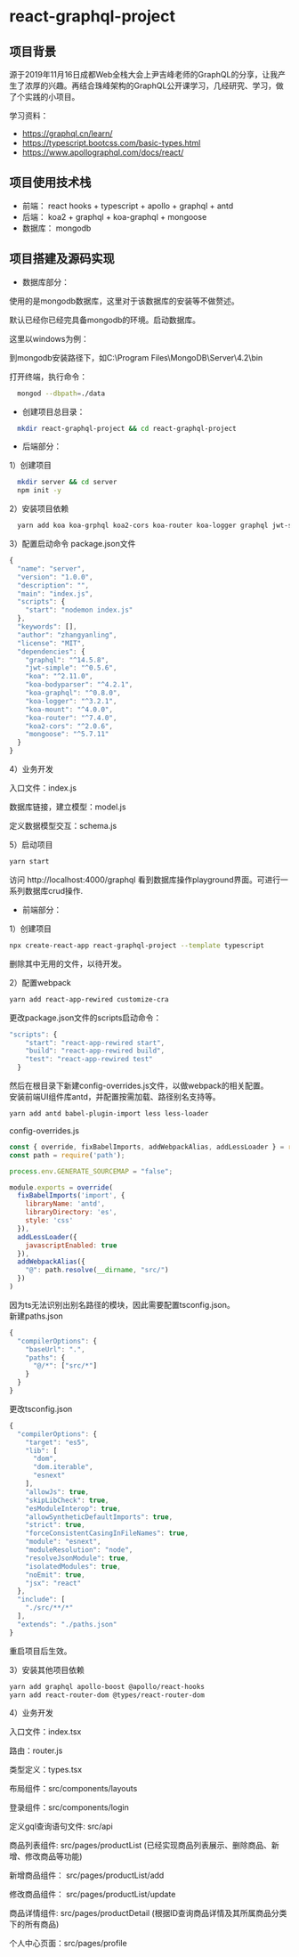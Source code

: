 # react-graphql-project

## 项目背景
源于2019年11月16日成都Web全栈大会上尹吉峰老师的GraphQL的分享，让我产生了浓厚的兴趣。再结合珠峰架构的GraphQL公开课学习，几经研究、学习，做了个实践的小项目。<br />

学习资料：<br />
- https://graphql.cn/learn/
- https://typescript.bootcss.com/basic-types.html
- https://www.apollographql.com/docs/react/

## 项目使用技术栈
* 前端：
react hooks + typescript + apollo + graphql + antd
* 后端：
koa2 + graphql + koa-graphql + mongoose
* 数据库：
mongodb

## 项目搭建及源码实现
* 数据库部分：<br/>

使用的是mongodb数据库，这里对于该数据库的安装等不做赘述。

默认已经你已经完具备mongodb的环境。启动数据库。

这里以windows为例：

到mongodb安装路径下，如C:\Program Files\MongoDB\Server\4.2\bin

打开终端，执行命令：
```bash
  mongod --dbpath=./data
```
* 创建项目总目录：
```bash
  mkdir react-graphql-project && cd react-graphql-project
```
* 后端部分：<br/>

1）创建项目
```bash
  mkdir server && cd server
  npm init -y
```
2）安装项目依赖
```bash
  yarn add koa koa-grphql koa2-cors koa-router koa-logger graphql jwt-simple koa-bodyparser
```
3）配置启动命令
package.json文件
```javascript
{
  "name": "server",
  "version": "1.0.0",
  "description": "",
  "main": "index.js",
  "scripts": {
    "start": "nodemon index.js"
  },
  "keywords": [],
  "author": "zhangyanling",
  "license": "MIT",
  "dependencies": {
    "graphql": "^14.5.8",
    "jwt-simple": "^0.5.6",
    "koa": "^2.11.0",
    "koa-bodyparser": "^4.2.1",
    "koa-graphql": "^0.8.0",
    "koa-logger": "^3.2.1",
    "koa-mount": "^4.0.0",
    "koa-router": "^7.4.0",
    "koa2-cors": "^2.0.6",
    "mongoose": "^5.7.11"
  }
}
```
4）业务开发

入口文件：index.js

数据库链接，建立模型：model.js

定义数据模型交互：schema.js

5）启动项目
```bash
yarn start
```
访问 http://localhost:4000/graphql 看到数据库操作playground界面。可进行一系列数据库crud操作.

* 前端部分：<br/>

1）创建项目
```bash
npx create-react-app react-graphql-project --template typescript
```
删除其中无用的文件，以待开发。

2）配置webpack
```bash
yarn add react-app-rewired customize-cra
```
更改package.json文件的scripts启动命令：
```javascript 
"scripts": {
    "start": "react-app-rewired start",
    "build": "react-app-rewired build",
    "test": "react-app-rewired test"
  }
```
然后在根目录下新建config-overrides.js文件，以做webpack的相关配置。<br/>
安装前端UI组件库antd，并配置按需加载、路径别名支持等。
```bash
yarn add antd babel-plugin-import less less-loader
```
config-overrides.js
```javascript 
const { override, fixBabelImports, addWebpackAlias, addLessLoader } = require('customize-cra');
const path = require('path');

process.env.GENERATE_SOURCEMAP = "false";

module.exports = override(
  fixBabelImports('import', {
    libraryName: 'antd',
    libraryDirectory: 'es',
    style: 'css'
  }),
  addLessLoader({
    javascriptEnabled: true
  }),
  addWebpackAlias({
    "@": path.resolve(__dirname, "src/")              
  })
)
```
因为ts无法识别出别名路径的模块，因此需要配置tsconfig.json。<br/>
新建paths.json
```javascript 
{
  "compilerOptions": {
    "baseUrl": ".",
    "paths": {
      "@/*": ["src/*"]
    }
  }
}
```
更改tsconfig.json
```javascript
{
  "compilerOptions": {
    "target": "es5",
    "lib": [
      "dom",
      "dom.iterable",
      "esnext"
    ],
    "allowJs": true,
    "skipLibCheck": true,
    "esModuleInterop": true,
    "allowSyntheticDefaultImports": true,
    "strict": true,
    "forceConsistentCasingInFileNames": true,
    "module": "esnext",
    "moduleResolution": "node",
    "resolveJsonModule": true,
    "isolatedModules": true,
    "noEmit": true,
    "jsx": "react"
  },
  "include": [
    "./src/**/*"
  ],
  "extends": "./paths.json"
}
```
重启项目后生效。

3）安装其他项目依赖
```bash
yarn add graphql apollo-boost @apollo/react-hooks
yarn add react-router-dom @types/react-router-dom
```
4）业务开发

入口文件：index.tsx

路由：router.js
 
类型定义：types.tsx 

布局组件：src/components/layouts

登录组件：src/components/login

定义gql查询语句文件: src/api
 
商品列表组件: src/pages/productList (已经实现商品列表展示、删除商品、新增、修改商品等功能)

新增商品组件： src/pages/productList/add 

修改商品组件： src/pages/productList/update

商品详情组件: src/pages/productDetail (根据ID查询商品详情及其所属商品分类下的所有商品)

个人中心页面：src/pages/profile
